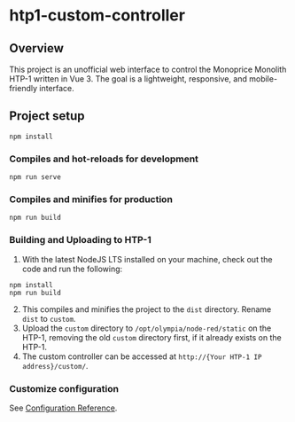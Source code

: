 # htp1-custom-controller

## Overview
This project is an unofficial web interface to control the Monoprice Monolith HTP-1 written in Vue 3. The goal is a lightweight, responsive, and mobile-friendly interface. 

## Project setup
```
npm install
```

### Compiles and hot-reloads for development
```
npm run serve
```

### Compiles and minifies for production
```
npm run build
```

### Building and Uploading to HTP-1
1. With the latest NodeJS LTS installed on your machine, check out the code and run the following:
```
npm install
npm run build
```
2. This compiles and minifies the project to the `dist` directory. Rename `dist` to `custom`.
3. Upload the `custom` directory to `/opt/olympia/node-red/static` on the HTP-1, removing the old `custom` directory first, if it already exists on the HTP-1.
4. The custom controller can be accessed at `http://{Your HTP-1 IP address}/custom/`.


### Customize configuration
See [Configuration Reference](https://cli.vuejs.org/config/).
